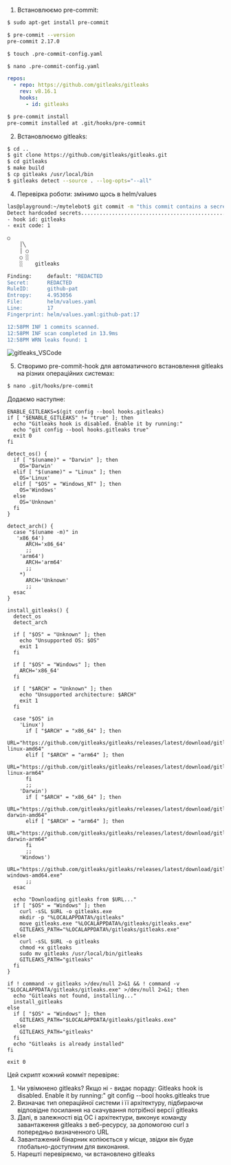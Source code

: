 1. Встановлюємо pre-commit:
```bash
$ sudo apt-get install pre-commit

$ pre-commit --version
pre-commit 2.17.0

$ touch .pre-commit-config.yaml

$ nano .pre-commit-config.yaml
```
```yaml
repos:
  - repo: https://github.com/gitleaks/gitleaks
    rev: v8.16.1
    hooks:
      - id: gitleaks
```
```bash
$ pre-commit install
pre-commit installed at .git/hooks/pre-commit
```
2. Встановлюємо gitleaks:
```bash
$ cd ..
$ git clone https://github.com/gitleaks/gitleaks.git
$ cd gitleaks
$ make build
$ cp gitleaks /usr/local/bin
$ gitleaks detect --source . --log-opts="--all"
```

4. Перевірка роботи: змінимо щось в helm/values
```bash
las@playground:~/mytelebot$ git commit -m "this commit contains a secret"
Detect hardcoded secrets.................................................Failed
- hook id: gitleaks
- exit code: 1

○
    │╲
    │ ○
    ○ ░
    ░    gitleaks

Finding:     default: "REDACTED
Secret:      REDACTED
RuleID:      github-pat
Entropy:     4.953056
File:        helm/values.yaml
Line:        17
Fingerprint: helm/values.yaml:github-pat:17

12:58PM INF 1 commits scanned.
12:58PM INF scan completed in 13.9ms
12:58PM WRN leaks found: 1
```
![gitleaks_VSCode](.gitleaks.PNG)

5. Створимо pre-commit-hook для автоматичного встановлення gitleaks на різних операційних системах:
```bash
$ nano .git/hooks/pre-commit
```
Додаємо наступне:
```code
ENABLE_GITLEAKS=$(git config --bool hooks.gitleaks)
if [ "$ENABLE_GITLEAKS" != "true" ]; then
  echo "Gitleaks hook is disabled. Enable it by running:"
  echo "git config --bool hooks.gitleaks true"
  exit 0
fi

detect_os() {
  if [ "$(uname)" = "Darwin" ]; then
    OS='Darwin'
  elif [ "$(uname)" = "Linux" ]; then
    OS='Linux'
  elif [ "$OS" = "Windows_NT" ]; then
    OS='Windows'
  else
    OS='Unknown'
  fi
}

detect_arch() {
  case "$(uname -m)" in
   'x86_64')
      ARCH='x86_64'
      ;;
    'arm64')
      ARCH='arm64'
      ;;
    *)
      ARCH='Unknown'
      ;;
  esac
}

install_gitleaks() {
  detect_os
  detect_arch

  if [ "$OS" = "Unknown" ]; then
    echo "Unsupported OS: $OS"
    exit 1
  fi

  if [ "$OS" = "Windows" ]; then
    ARCH='x86_64'
  fi

  if [ "$ARCH" = "Unknown" ]; then
    echo "Unsupported architecture: $ARCH"
    exit 1
  fi

  case "$OS" in
    'Linux')
      if [ "$ARCH" = "x86_64" ]; then
        URL="https://github.com/gitleaks/gitleaks/releases/latest/download/gitleaks-linux-amd64"
      elif [ "$ARCH" = "arm64" ]; then
        URL="https://github.com/gitleaks/gitleaks/releases/latest/download/gitleaks-linux-arm64"
      fi
      ;;
    'Darwin')
      if [ "$ARCH" = "x86_64" ]; then
        URL="https://github.com/gitleaks/gitleaks/releases/latest/download/gitleaks-darwin-amd64"
      elif [ "$ARCH" = "arm64" ]; then
        URL="https://github.com/gitleaks/gitleaks/releases/latest/download/gitleaks-darwin-arm64"
      fi
      ;;
    'Windows')
      URL="https://github.com/gitleaks/gitleaks/releases/latest/download/gitleaks-windows-amd64.exe"
      ;;
  esac

  echo "Downloading gitleaks from $URL..."
  if [ "$OS" = "Windows" ]; then
    curl -sSL $URL -o gitleaks.exe
    mkdir -p "%LOCALAPPDATA%/gitleaks"
    move gitleaks.exe "%LOCALAPPDATA%/gitleaks/gitleaks.exe"
    GITLEAKS_PATH="%LOCALAPPDATA%/gitleaks/gitleaks.exe"
  else
    curl -sSL $URL -o gitleaks
    chmod +x gitleaks
    sudo mv gitleaks /usr/local/bin/gitleaks
    GITLEAKS_PATH="gitleaks"
  fi
}

if ! command -v gitleaks >/dev/null 2>&1 && ! command -v "$LOCALAPPDATA/gitleaks/gitleaks.exe" >/dev/null 2>&1; then
  echo "Gitleaks not found, installing..."
  install_gitleaks
else
  if [ "$OS" = "Windows" ]; then
    GITLEAKS_PATH="$LOCALAPPDATA/gitleaks/gitleaks.exe"
  else
    GITLEAKS_PATH="gitleaks"
  fi
  echo "Gitleaks is already installed"
fi

exit 0
```
Цей скрипт кожний комміт перевіряє:
1) Чи увімкнено gitleaks? Якщо ні - видає пораду:
Gitleaks hook is disabled. Enable it by running:"
git config --bool hooks.gitleaks true
2) Визначає тип операційної системи і її архітектуру, підбираючи відповідне посилання на скачування потрібної версії gitleaks
3) Далі, в залежності від ОС і архітектури, виконує команду завантаження gitleaks з веб-ресурсу, за допомогою curl з попередньо визначенного URL
4) Завантажений бінарник копіюється у місце, звідки він буде глобально-доступним для виконання.
5) Нарешті перевіряємо, чи встановлено gitleaks

